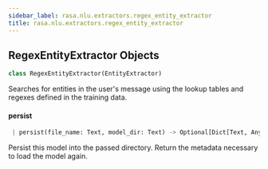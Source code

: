 ```yaml
---
sidebar_label: rasa.nlu.extractors.regex_entity_extractor
title: rasa.nlu.extractors.regex_entity_extractor
---
```


## RegexEntityExtractor Objects

```python
class RegexEntityExtractor(EntityExtractor)
```

Searches for entities in the user&#x27;s message using the lookup tables and regexes
defined in the training data.

#### persist

```python
 | persist(file_name: Text, model_dir: Text) -> Optional[Dict[Text, Any]]
```

Persist this model into the passed directory.
Return the metadata necessary to load the model again.

